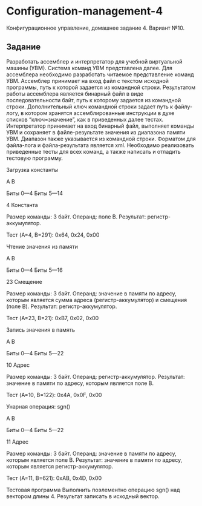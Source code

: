 # Configuration-management-4
Конфигурационное управление, домашнее задание 4. Вариант №10. 

## Задание
Разработать ассемблер и интерпретатор для учебной виртуальной машины (УВМ). Система команд УВМ представлена далее. Для ассемблера необходимо разработать читаемое представление команд
УВМ. Ассемблер принимает на вход файл с текстом исходной программы, путь к которой задается из командной строки. Результатом работы ассемблера является бинарный файл в виде последовательности байт, путь к которому задается из командной строки. Дополнительный ключ командной строки задает путь к файлу-логу, в котором хранятся ассемблированные инструкции в духе списков “ключ=значение”, как в приведенных далее тестах.
Интерпретатор принимает на вход бинарный файл, выполняет команды УВМ и сохраняет в файле-результате значения из диапазона памяти УВМ. Диапазон также указывается из командной строки.
Форматом для файла-лога и файла-результата является xml. Необходимо реализовать приведенные тесты для всех команд, а также написать и отладить тестовую программу.
 
Загрузка константы

A B

Биты 0—4 Биты 5—14

4 Константа

Размер команды: 3 байт. Операнд: поле B. Результат: регистр-аккумулятор.

Тест (A=4, B=291):
0x64, 0x24, 0x00


Чтение значения из памяти

A B

Биты 0—4 Биты 5—16

23 Смещение

Размер команды: 3 байт. Операнд: значение в памяти по адресу, которым является сумма адреса (регистр-аккумулятор) и смещения (поле B). Результат: регистр-аккумулятор.

Тест (A=23, B=21):
0xB7, 0x02, 0x00

Запись значения в память

A B

Биты 0—4 Биты 5—22

10 Адрес

Размер команды: 3 байт. Операнд: регистр-аккумулятор. Результат: значение в памяти по адресу, которым является поле B.

Тест (A=10, B=122):
0x4A, 0x0F, 0x00

Унарная операция: sgn()

A B

Биты 0—4 Биты 5—22

11 Адрес

Размер команды: 3 байт. Операнд: значение в памяти по адресу, которым является поле B. Результат: значение в памяти по адресу, которым является регистр-аккумулятор.

Тест (A=11, B=621):
0xAB, 0x4D, 0x00

Тестовая программа
Выполнить поэлементно операцию sgn() над вектором длины 4. Результат записать в исходный вектор.
